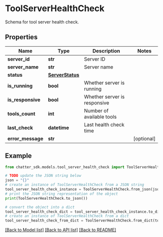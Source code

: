# ToolServerHealthCheck

Schema for tool server health check.

## Properties

Name | Type | Description | Notes
------------ | ------------- | ------------- | -------------
**server_id** | **str** | Server ID | 
**server_name** | **str** | Server name | 
**status** | [**ServerStatus**](ServerStatus.md) |  | 
**is_running** | **bool** | Whether server is running | 
**is_responsive** | **bool** | Whether server is responsive | 
**tools_count** | **int** | Number of available tools | 
**last_check** | **datetime** | Last health check time | 
**error_message** | **str** |  | [optional] 

## Example

```python
from chatter_sdk.models.tool_server_health_check import ToolServerHealthCheck

# TODO update the JSON string below
json = "{}"
# create an instance of ToolServerHealthCheck from a JSON string
tool_server_health_check_instance = ToolServerHealthCheck.from_json(json)
# print the JSON string representation of the object
print(ToolServerHealthCheck.to_json())

# convert the object into a dict
tool_server_health_check_dict = tool_server_health_check_instance.to_dict()
# create an instance of ToolServerHealthCheck from a dict
tool_server_health_check_from_dict = ToolServerHealthCheck.from_dict(tool_server_health_check_dict)
```
[[Back to Model list]](../README.md#documentation-for-models) [[Back to API list]](../README.md#documentation-for-api-endpoints) [[Back to README]](../README.md)


